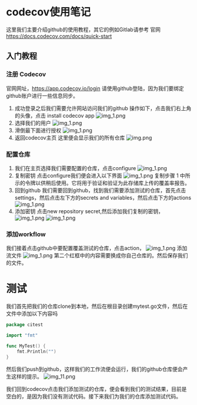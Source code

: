 # codecov使用笔记
这里我们主要介绍github的使用教程，其它的例如Gitlab请参考 官网 https://docs.codecov.com/docs/quick-start
##  入门教程
### 注册 Codecov
官网网址，https://app.codecov.io/login 请使用github登陆，因为我们要绑定github账户进行一些信息同步。

1. 成功登录之后我们需要允许网站访问我们的github
操作如下，点击我们右上角的头像，点击 install codecov app
![img_1.png](images%2Fimg_1.png)
2. 选择我们的用户
   ![img_1.png](images%2Fimg_2.png)
3. 滑倒最下面进行授权
![img_1.png](images%2Fimg_3.png)
4. 返回codecov主页
这里便会显示我们的所有仓库
![img.png](images%2Fimg.png)
### 配置仓库
1. 我们在主页选择我们需要配置的仓库，点击configure
![img_1.png](images%2Fimg_4.png)
2. 复制密钥
点击configure我们便会进入以下界面
   ![img_1.png](images%2Fimg_5.png)
   复制步骤 1 中所示的令牌以供稍后使用。它将用于验证和验证为此存储库上传的覆盖率报告。
3. 回到github
我们需要回到github，找到我们需要添加测试的仓库，首先点击settings，然后点击左下方的secrets and variables，然后点击下方的actions
   ![img_1.png](images%2Fimg_6.png)
4. 添加密钥
点击new repository secret,然后添加我们复制的密钥，
   ![img_1.png](images%2Fimg_7.png)
   ![img_1.png](images%2Fimg_8.png)
### 添加workflow
我们接着点击github中要配置覆盖测试的仓库，点击action，
![img_1.png](images%2Fimg_9.png)
添加流文件
![img_1.png](images%2Fimg_10.png)
第二个红框中的内容需要换成你自己仓库的。然后保存我们的文件。
# 测试
我们首先把我们的仓库clone到本地，然后在根目录创建mytest.go文件，然后在文件中添加以下内容吗
```go
package citest

import "fmt"

func MyTest() {
	fmt.Println("")
}

```
然后我们push到github，这样我们的工作流便会运行，我们的github仓库便会产生这样的提示。
![img_11.png](images%2Fimg_11.png)

我们回到codecov点击我们添加测试的仓库，便会看到我们的测试结果，目前是空白的，是因为我们没有测试代码。接下来我们为我们的仓库添加测试代码。

